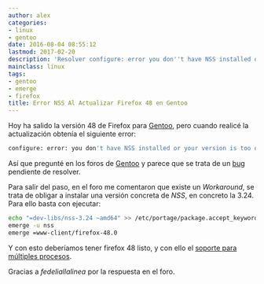 ```yaml
---
author: alex
categories:
- linux
- gentoo
date: 2016-08-04 08:55:12
lastmod: 2017-02-20
description: 'Resolver configure: error you don''t have NSS installed or your version is too old al actualizar Firefox 48'
mainclass: linux
tags:
- gentoo
- emerge
- firefox
title: Error NSS Al Actualizar Firefox 48 en Gentoo
---
```


Hoy ha salido la versión 48 de Firefox para [Gentoo](/como-instalar-actualizar-elminar-paquetes-gentoo/ "Instalar y actualizar Gentoo"), pero cuando realicé la actualización obtenía el siguiente error:

```bash
configure: error: you don't have NSS installed or your version is too old
```

<!--more--><!--ad-->

Así que pregunté en los foros de [Gentoo](https://forums.gentoo.org/viewtopic-p-7951120.html#7951120 "Can't update to firefox 48") y parece que se trata de un [bug](https://bugs.gentoo.org/show_bug.cgi?id=590424) pendiente de resolver.

Para salir del paso, en el foro me comentaron que existe un _Workaround_, se trata de obligar a instalar una versión concreta de _NSS_, en concreto la 3.24. Para ello basta con ejecutar:

```bash
echo "=dev-libs/nss-3.24 ~amd64" >> /etc/portage/package.accept_keywords
emerge -u nss
emerge =www-client/firefox-48.0
```

Y con esto deberíamos tener firefox 48 listo, y con ello el [soporte para múltiples procesos](http://www.genbeta.com/navegadores/el-nuevo-firefox-48-incluye-por-fin-soporte-para-multiples-procesos "El nuevo Firefox 48 incluye por fin soporte para múltiples procesos").

Gracias a _fedeliallalinea_ por la respuesta en el foro.
